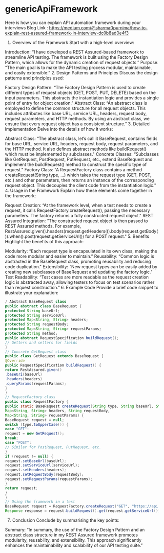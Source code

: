 # genericApiFramework


Here is how you can explain API automation framework during
your interviews
Blog Link : https://medium.com/@sharma0purnima/how-to-explain-rest-assured-framework-in-interview-dc0b8ad0e4f3


1. Overview of the Framework
   Start with a high-level overview:

Introduction: “I have developed a REST Assured-based framework to streamline API testing. The framework is built using the Factory Design Pattern, which allows for the dynamic creation of request objects.”
Purpose: “The main goal is to make the API testing process modular, maintainable, and easily extensible.”
2. Design Patterns and Principles
   Discuss the design patterns and principles used:

Factory Design Pattern: “The Factory Design Pattern is used to create different types of request objects (GET, POST, PUT, DELETE) based on the input parameters. This abstracts the instantiation logic and provides a single point of entry for object creation.”
Abstract Class: “An abstract class is employed to define the common structure for all request objects. This includes attributes like base URL, service URL, headers, request body, request parameters, and HTTP methods. By using an abstract class, we ensure that every request object has a consistent structure.”
3. Detailed Implementation
   Delve into the details of how it works:

Abstract Class: “The abstract class, let’s call it BaseRequest, contains fields for base URL, service URL, headers, request body, request parameters, and the HTTP method. It also defines abstract methods like buildRequest() which must be implemented by subclasses."
Concrete Classes: “Subclasses like GetRequest, PostRequest, PutRequest, etc., extend BaseRequest and implement the buildRequest() method to construct the specific type of request."
Factory Class: “A RequestFactory class contains a method createRequest(String type, ...) which takes the request type (GET, POST, etc.) and other parameters, then returns an instance of the corresponding request object. This decouples the client code from the instantiation logic."
4. Usage in the Framework
   Explain how these elements come together in the framework:

Request Creation: “At the framework level, when a test needs to create a request, it calls RequestFactory.createRequest(), passing the necessary parameters. The factory returns a fully constructed request object."
REST Assured Integration: “The constructed request object is then passed to REST Assured methods. For example, RestAssured.given().headers(request.getHeaders()).body(request.getBody()).when().post(request.getServiceUrl()) for a POST request."
5. Benefits
   Highlight the benefits of this approach:

Modularity: “Each request type is encapsulated in its own class, making the code more modular and easier to maintain.”
Reusability: “Common logic is abstracted in the BaseRequest class, promoting reusability and reducing code duplication."
Extensibility: “New request types can be easily added by creating new subclasses of BaseRequest and updating the factory logic."
Test Readability: “Test cases are more readable as the request creation logic is abstracted away, allowing testers to focus on test scenarios rather than request construction.”
6. Example Code
   Provide a brief code snippet to illustrate your explanation:
```java
/ Abstract BaseRequest class
public abstract class BaseRequest {
protected String baseUrl;
protected String serviceUrl;
protected Map<String, String> headers;
protected String requestBody;
protected Map<String, String> requestParams;
protected String method;
public abstract RequestSpecification buildRequest();
// Getters and setters for fields
}
// Concrete GetRequest class
public class GetRequest extends BaseRequest {
@Override
public RequestSpecification buildRequest() {
return RestAssured.given()
.baseUri(baseUrl)
.headers(headers)
.queryParams(requestParams);
}
}
// RequestFactory class
public class RequestFactory {
public static BaseRequest createRequest(String type, String baseUrl, String serviceUrl,
Map<String, String> headers, String requestBody,
Map<String, String> requestParams) {
BaseRequest request = null;
switch (type.toUpperCase()) {
case "GET":
request = new GetRequest();
break;
case "POST":
// Similar for PostRequest, PutRequest, etc.
}
if (request != null) {
request.setBaseUrl(baseUrl);
request.setServiceUrl(serviceUrl);
request.setHeaders(headers);
request.setRequestBody(requestBody);
request.setRequestParams(requestParams);
}
return request;
}
}
// Using the framework in a test
BaseRequest request = RequestFactory.createRequest("GET", "https://api.example.com", "/users", headers, null, params);
Response response = request.buildRequest().get(request.getServiceUrl());
```
7. Conclusion
   Conclude by summarising the key points:

Summary: “In summary, the use of the Factory Design Pattern and an abstract class structure in my REST Assured framework promotes modularity, reusability, and extensibility. This approach significantly enhances the maintainability and scalability of our API testing suite.”